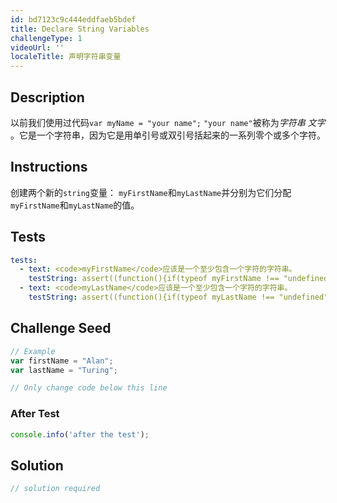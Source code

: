 ```yaml
---
id: bd7123c9c444eddfaeb5bdef
title: Declare String Variables
challengeType: 1
videoUrl: ''
localeTitle: 声明字符串变量
---
```


## Description
<section id="description">以前我们使用过代码<code>var myName = &quot;your name&quot;;</code> <code>&quot;your name&quot;</code>被称为<dfn>字符串</dfn> <dfn>文字</dfn> 。它是一个字符串，因为它是用单引号或双引号括起来的一系列零个或多个字符。 </section>

## Instructions
<section id="instructions">创建两个新的<code>string</code>变量： <code>myFirstName</code>和<code>myLastName</code>并分别为它们分配<code>myFirstName</code>和<code>myLastName</code>的值。 </section>

## Tests
<section id='tests'>

```yml
tests:
  - text: <code>myFirstName</code>应该是一个至少包含一个字符的字符串。
    testString: assert((function(){if(typeof myFirstName !== "undefined" && typeof myFirstName === "string" && myFirstName.length > 0){return true;}else{return false;}})(), '<code>myFirstName</code> should be a string with at least one character in it.');
  - text: <code>myLastName</code>应该是一个至少包含一个字符的字符串。
    testString: assert((function(){if(typeof myLastName !== "undefined" && typeof myLastName === "string" && myLastName.length > 0){return true;}else{return false;}})(), '<code>myLastName</code> should be a string with at least one character in it.');

```

</section>

## Challenge Seed
<section id='challengeSeed'>

<div id='js-seed'>

```js
// Example
var firstName = "Alan";
var lastName = "Turing";

// Only change code below this line

```

</div>


### After Test
<div id='js-teardown'>

```js
console.info('after the test');
```

</div>

</section>

## Solution
<section id='solution'>

```js
// solution required
```
</section>
